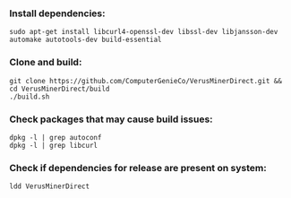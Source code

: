 ### Install dependencies:  
```
sudo apt-get install libcurl4-openssl-dev libssl-dev libjansson-dev automake autotools-dev build-essential
```  


### Clone and build:
```
git clone https://github.com/ComputerGenieCo/VerusMinerDirect.git && cd VerusMinerDirect/build
./build.sh
```  

### Check packages that may cause build issues:  
```
dpkg -l | grep autoconf
dpkg -l | grep libcurl
```

### Check if dependencies for release are present on system:  
```
ldd VerusMinerDirect
```